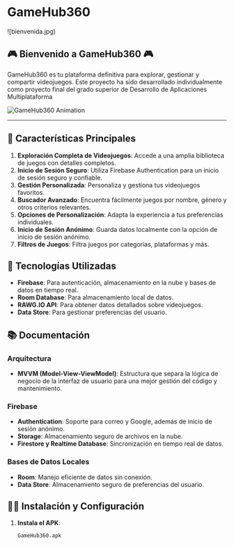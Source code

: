 # GameHub360

![bienvenida.jpg)

## 🎮 Bienvenido a GameHub360 🎮

GameHub360 es tu plataforma definitiva para explorar, gestionar y compartir videojuegos. Este proyecto ha sido desarrollado individualmente como proyecto final del grado superior de Desarrollo de Aplicaciones Multiplataforma

![GameHub360 Animation](path/to/your/animation.gif)

---

## 🚀 Características Principales

1. **Exploración Completa de Videojuegos**: Accede a una amplia biblioteca de juegos con detalles completos.
2. **Inicio de Sesión Seguro**: Utiliza Firebase Authentication para un inicio de sesión seguro y confiable.
3. **Gestión Personalizada**: Personaliza y gestiona tus videojuegos favoritos.
4. **Buscador Avanzado**: Encuentra fácilmente juegos por nombre, género y otros criterios relevantes.
5. **Opciones de Personalización**: Adapta la experiencia a tus preferencias individuales.
6. **Inicio de Sesión Anónimo**: Guarda datos localmente con la opción de inicio de sesión anónimo.
7. **Filtros de Juegos**: Filtra juegos por categorías, plataformas y más.

## 📲 Tecnologías Utilizadas

- **Firebase**: Para autenticación, almacenamiento en la nube y bases de datos en tiempo real.
- **Room Database**: Para almacenamiento local de datos.
- **RAWG.IO API**: Para obtener datos detallados sobre videojuegos.
- **Data Store**: Para gestionar preferencias del usuario.

## 📚 Documentación

### Arquitectura

- **MVVM (Model-View-ViewModel)**: Estructura que separa la lógica de negocio de la interfaz de usuario para una mejor gestión del código y mantenimiento.

### Firebase

- **Authentication**: Soporte para correo y Google, además de inicio de sesión anónimo.
- **Storage**: Almacenamiento seguro de archivos en la nube.
- **Firestore y Realtime Database**: Sincronización en tiempo real de datos.

### Bases de Datos Locales

- **Room**: Manejo eficiente de datos sin conexión.
- **Data Store**: Almacenamiento seguro de preferencias del usuario.

## 👨‍💻 Instalación y Configuración

1. **Instala el APK**:
   ```bash
   GameHub360.apk
